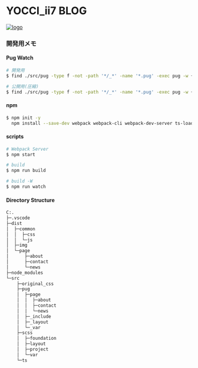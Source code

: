 # YOCCI_ii7 BLOG

[![logo](https://github.com/yocci7/yocci7_blog/assets/149352152/6b200b3b-c47a-4fce-a417-679dfb7ee296)](https://yocci7-blog.vercel.app)

### 開発用メモ

#### Pug Watch
```bash
# 開発用
$ find ./src/pug -type f -not -path '*/_*' -name '*.pug' -exec pug -w {} -o ./dist -P \; & pug -w ./src/pug/page -o ./dist/page -P

# 公開用(圧縮)
$ find ./src/pug -type f -not -path '*/_*' -name '*.pug' -exec pug -w {} -o ./dist \; & pug -w ./src/pug/page -o ./dist/page
```

#### npm
``` bash
$ npm init -y
  npm install --save-dev webpack webpack-cli webpack-dev-server ts-loader typescript
```

#### scripts
```bash
# Webpack Server
$ npm start

# build
$ npm run build

# build -W
$ npm run watch
```

#### Directory Structure
```bash
C:.
├─.vscode
├─dist
│  ├─common
│  │  ├─css
│  │  └─js
│  ├─img
│  └─page
│      ├─about
│      ├─contact
│      └─news
├─node_modules
└─src
    ├─original_css
    ├─pug
    │  ├─page
    │  │  ├─about
    │  │  ├─contact
    │  │  └─news
    │  ├─_include
    │  ├─_layout
    │  └─_var
    ├─scss
    │  ├─foundation
    │  ├─layout
    │  ├─project
    │  └─var
    └─ts
```
